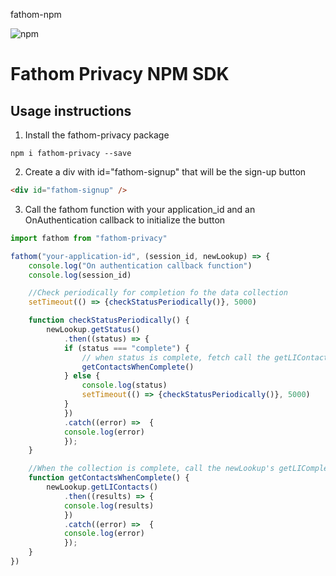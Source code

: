 fathom-npm

![npm](https://img.shields.io/npm/v/fathom-privacy) 
# Fathom Privacy NPM SDK

## Usage instructions

1. Install the fathom-privacy package 

```shell
npm i fathom-privacy --save
```

2. Create a div with id="fathom-signup" that will be the sign-up button 

```html
<div id="fathom-signup" />
```

3. Call the fathom function with your application_id and an OnAuthentication callback to initialize the button 

~~~javascript
import fathom from "fathom-privacy"

fathom("your-application-id", (session_id, newLookup) => {
    console.log("On authentication callback function")
    console.log(session_id)

    //Check periodically for completion fo the data collection
    setTimeout(() => {checkStatusPeriodically()}, 5000)

    function checkStatusPeriodically() {
        newLookup.getStatus()
            .then((status) => {
            if (status === "complete") {
                // when status is complete, fetch call the getLIContacts() functon on newLookup
                getContactsWhenComplete()
            } else {
                console.log(status)
                setTimeout(() => {checkStatusPeriodically()}, 5000)
            }
            })
            .catch((error) =>  {
            console.log(error)
            });
    }

    //When the collection is complete, call the newLookup's getLIComplete function
    function getContactsWhenComplete() {
        newLookup.getLIContacts()
            .then((results) => {
            console.log(results)
            })
            .catch((error) =>  {
            console.log(error)
            });
    }
})
~~~ 
